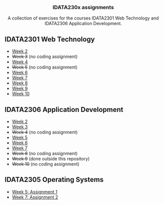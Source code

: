 <br />
<h3 align="center">IDATA230x assignments</h3>

<p align="center">A collection of exercises for the courses IDATA2301 Web Technology and IDATA2306 Application Development.</p>

## IDATA2301 Web Technology

- [Week 2](week2/idata2301/)
- ~~Week 3~~ (no coding assignment)
- [Week 4](week4/idata2301/)
- ~~Week 5~~ (no coding assignment)
- [Week 6](week6/idata2301/)
- [Week 7](week7/idata2301/)
- [Week 8](week8/idata2301/)
- [Week 9](week9/idata2301/)
- [Week 10](week10/idata2301/)

## IDATA2306 Application Development

- [Week 2](week2/idata2306/)
- [Week 3](week3/idata2306/)
- ~~Week 4~~ (no coding assignment)
- [Week 5](week5/idata2306/)
- [Week 6](week6/idata2306/)
- [Week 7](week7/idata2306/)
- ~~Week 8~~ (no coding assignment)
- ~~Week 9~~ (done outside this repository)
- ~~Week 10~~ (no coding assignment)

## IDATA2305 Operating Systems

- [Week 5: Assignment 1](week5/idata2305/)
- [Week 7: Assignment 2](week7/idata2305/)
